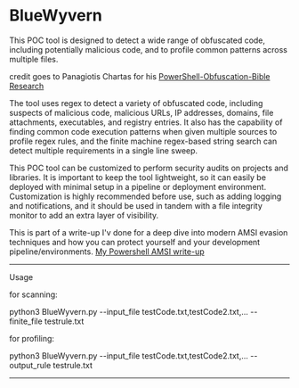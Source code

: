# BlueWyvern

This POC tool is designed to detect a wide range of obfuscated code, including potentially malicious code, and to profile common patterns across multiple files. 

credit goes to Panagiotis Chartas for his [PowerShell-Obfuscation-Bible Research](https://github.com/t3l3machus/PowerShell-Obfuscation-Bible)

The tool uses regex to detect a variety of obfuscated code, including suspects of malicious code, malicious URLs, IP addresses, domains, file attachments, executables, and registry entries. It also has the capability of finding common code execution patterns when given multiple sources to profile regex rules, and the finite machine regex-based string search can detect multiple requirements in a single line sweep.

This POC tool can be customized to perform security audits on projects and libraries. It is important to keep the tool lightweight, so it can easily be deployed with minimal setup in a pipeline or deployment environment. Customization is highly recommended before use, such as adding logging and notifications, and it should be used in tandem with a file integrity monitor to add an extra layer of visibility. 

This is part of a write-up I'v done for a deep dive into modern AMSI evasion techniques and how you can protect yourself and your development pipeline/environments. [My Powershell AMSI write-up](https://keepcrispy.github.io/AMSIProj)

----------------------------------------------------------------------------

Usage

for scanning:

python3 BlueWyvern.py --input_file testCode.txt,testCode2.txt,... --finite_file testrule.txt


for profiling:

python3 BlueWyvern.py --input_file testCode.txt,testCode2.txt,... --output_rule testrule.txt

----------------------------------------------------------------------------

